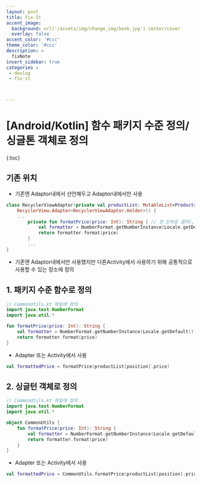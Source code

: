 ```yaml
---
layout: post
title: Fix-It
accent_image: 
  background: url('/assets/img/change_img/book.jpg') center/cover
  overlay: false
accent_color: '#ccc'
theme_color: '#ccc'
description: >
  fixNote
invert_sidebar: true
categories :
 - devlog
 - fix-it



---
```


# [Android/Kotlin] 함수 패키지 수준 정의/싱글톤 객체로 정의

{:toc}

## 기존 위치

- 기존엔 Adaptor내에서 선언해두고 Adaptor내에서만 사용

```kotlin
class RecyclerViewAdaptor(private val productList: MutableList<Product>) :
    RecyclerView.Adapter<RecyclerViewAdaptor.Holder>() {
    ...
		private fun formatPrice(price: Int): String { // 천 단위로 콤마(,) 찍어 표시해주는 함수
    		val formatter = NumberFormat.getNumberInstance(Locale.getDefault())
    		return formatter.format(price)
		}
		...
}
```



- 기존엔 Adaptor내에서만 사용했지만 다른Activity에서 사용하기 위해 공통적으로 사용할 수 있는 장소에 정의

## 1. **패키지 수준 함수로 정의**

```kotlin
// CommonUtils.kt 파일에 정의
import java.text.NumberFormat
import java.util.*

fun formatPrice(price: Int): String {
    val formatter = NumberFormat.getNumberInstance(Locale.getDefault())
    return formatter.format(price)
}
```

- Adapter 또는 Activity에서 사용

```kotlin
val formattedPrice = formatPrice(productList[position].price)
```



## 2. **싱글턴 객체로 정의**

```kotlin
// CommonUtils.kt 파일에 정의
import java.text.NumberFormat
import java.util.*

object CommonUtils {
    fun formatPrice(price: Int): String {
        val formatter = NumberFormat.getNumberInstance(Locale.getDefault())
        return formatter.format(price)
    }
}
```

- Adapter 또는 Activity에서 사용

```kotlin
val formattedPrice = CommonUtils.formatPrice(productList[position].price)
```

